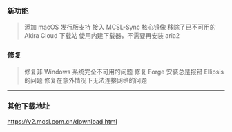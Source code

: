 <!-- > [!IMPORTANT]  
> 这是一个测试版，仅可在[QQ群 · MCSL2·官方交流群](https://v2.mcsl.com.cn/links/mcsl2-qq-group.html)中下载，并且需要申请内测权限。  
> 您可前往[该页面](https://v2.mcsl.com.cn/join-preview.html)申请内测权限。   -->
### 新功能

> 添加 macOS 发行版支持
> 接入 MCSL-Sync 核心镜像
> 移除了已不可用的 Akira Cloud 下载站
> 使用内建下载器，不需要再安装 aria2
<!-- > 添加 NeoForge 深度支持
> 添加基岩版服务器支持
> CrashMC 在线报错分析功能
> 计划任务功能
> 服务器自启功能
> 下载 Java 功能
> 支持搜索非 Windows 平台的 Java -->

### 修复

> 修复非 Windows 系统完全不可用的问题
> 修复 Forge 安装总是报错 Ellipsis 的问题
> 修复在意外情况下无法连接网络的问题
<!-- > 修复本地报错分析工具复读的问题
> 修复新建服务器的弹窗超出屏幕的问题
> 修复由编辑服务器文件界面启动服务器崩溃的问题 -->

___

### 其他下载地址

<https://v2.mcsl.com.cn/download.html>

